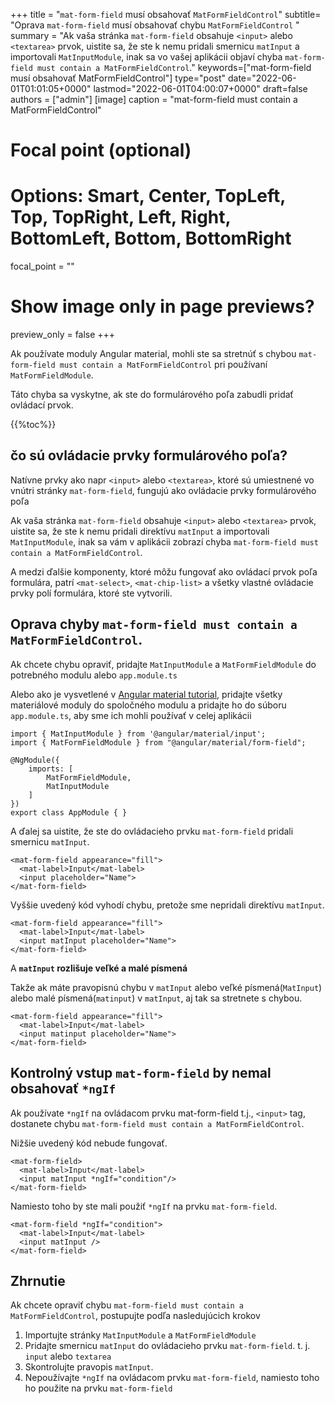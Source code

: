 +++
title   = "`mat-form-field` musí obsahovať `MatFormFieldControl`"
subtitle= "Oprava `mat-form-field` musí obsahovať chybu `MatFormFieldControl` "
summary = "Ak vaša stránka `mat-form-field` obsahuje `<input>` alebo `<textarea>` prvok, uistite sa, že ste k nemu pridali smernicu `matInput` a importovali `MatInputModule`, inak sa vo vašej aplikácii objaví chyba `mat-form-field must contain a MatFormFieldControl`."
keywords=["mat-form-field musí obsahovať MatFormFieldControl"]
type="post"
date="2022-06-01T01:01:05+0000"
lastmod="2022-06-01T04:00:07+0000"
draft=false
authors = ["admin"]
[image]
  caption = "mat-form-field must contain a MatFormFieldControl"

  # Focal point (optional)
  # Options: Smart, Center, TopLeft, Top, TopRight, Left, Right, BottomLeft, Bottom, BottomRight
  focal_point = ""

  # Show image only in page previews?
  preview_only = false
+++

Ak používate moduly Angular material, mohli ste sa stretnúť s chybou `mat-form-field must contain a MatFormFieldControl` pri používaní `MatFormFieldModule`.

Táto chyba sa vyskytne, ak ste do formulárového poľa zabudli pridať ovládací prvok.

{{%toc%}}

## čo sú ovládacie prvky formulárového poľa? 

Natívne prvky ako napr `<input>` alebo `<textarea>`, ktoré sú umiestnené vo vnútri stránky `mat-form-field`, fungujú ako ovládacie prvky formulárového poľa 

Ak vaša stránka `mat-form-field` obsahuje `<input>` alebo `<textarea>` prvok, uistite sa, že ste k nemu pridali direktívu `matInput` a importovali `MatInputModule`, inak sa vám v aplikácii zobrazí chyba `mat-form-field must contain a MatFormFieldControl`.

A medzi ďalšie komponenty, ktoré môžu fungovať ako ovládací prvok poľa formulára, patrí `<mat-select>`, `<mat-chip-list>` a všetky vlastné ovládacie prvky polí formulára, ktoré ste vytvorili.


## Oprava chyby `mat-form-field must contain a MatFormFieldControl`.

Ak chcete chybu opraviť, pridajte `MatInputModule` a `MatFormFieldModule` do potrebného modulu alebo `app.module.ts` 

Alebo ako je vysvetlené v [Angular material tutorial](https://www.angularjswiki.com/material/), pridajte všetky materiálové moduly do spoločného modulu a pridajte ho do súboru `app.module.ts`, aby sme ich mohli používať v celej aplikácii 

```
import { MatInputModule } from '@angular/material/input';
import { MatFormFieldModule } from "@angular/material/form-field";

@NgModule({
    imports: [
        MatFormFieldModule,
        MatInputModule
    ]
})
export class AppModule { }

```

A ďalej sa uistite, že ste do ovládacieho prvku `mat-form-field` pridali smernicu `matInput`.

```
<mat-form-field appearance="fill">
  <mat-label>Input</mat-label>
  <input placeholder="Name">
</mat-form-field>
```

Vyššie uvedený kód vyhodí chybu, pretože sme nepridali direktívu `matInput`.

```
<mat-form-field appearance="fill">
  <mat-label>Input</mat-label>
  <input matInput placeholder="Name">
</mat-form-field>
```

A **`matInput` rozlišuje veľké a malé písmená** 

Takže ak máte pravopisnú chybu v `matInput` alebo veľké písmená(`MatInput`) alebo malé písmená(`matinput`) v `matInput`, aj tak sa stretnete s chybou.

```
<mat-form-field appearance="fill">
  <mat-label>Input</mat-label>
  <input matinput placeholder="Name">
</mat-form-field>
```

## Kontrolný vstup `mat-form-field` by nemal obsahovať `*ngIf`

Ak používate `*ngIf` na ovládacom prvku mat-form-field t.j., `<input>` tag, dostanete chybu `mat-form-field must contain a MatFormFieldControl`.

Nižšie uvedený kód nebude fungovať.

```
<mat-form-field>
  <mat-label>Input</mat-label>
  <input matInput *ngIf="condition"/>
</mat-form-field>
```

Namiesto toho by ste mali použiť `*ngIf` na prvku `mat-form-field`.

```
<mat-form-field *ngIf="condition">
  <mat-label>Input</mat-label>
  <input matInput />
</mat-form-field>

```

## Zhrnutie

Ak chcete opraviť chybu `mat-form-field must contain a MatFormFieldControl`, postupujte podľa nasledujúcich krokov

1. Importujte stránky `MatInputModule` a `MatFormFieldModule` 
2. Pridajte smernicu `matInput` do ovládacieho prvku `mat-form-field`. t. j. `input` alebo `textarea`
3. Skontrolujte pravopis `matInput`.
4. Nepoužívajte `*ngIf` na ovládacom prvku `mat-form-field`, namiesto toho ho použite na prvku `mat-form-field` 

